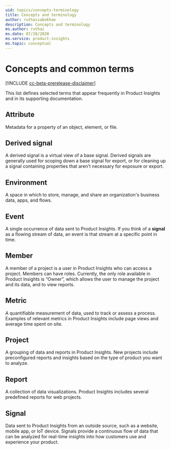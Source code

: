 ```yaml
---
uid: topics/concepts-terminology
title: Concepts and terminology
author: ruthaisabokhae
description: Concepts and terminology
ms.author: ruthai
ms.date: 07/28/2020
ms.service: product-insights
ms.topic: conceptual
---
```


# Concepts and common terms

[!INCLUDE [cc-beta-prerelease-disclaimer]( includes/cc-beta-prerelease-disclaimer.md)]

This list defines selected terms that appear frequently in Product Insights and in its supporting documentation.

## Attribute

Metadata for a property of an object, element, or file.

## Derived signal

A derived signal is a virtual view of a base signal. Derived signals are generally used for scoping down a base signal for export, or for cleaning up a signal containing properties that aren't necessary for exposure or export.

## Environment

A space in which to store, manage, and share an organization's business data, apps, and flows.

## Event

A single occurrence of data sent to Product Insights. If you think of a **signal** as a flowing stream of data, an event is that stream at a specific point in time.

## Member

A member of a project is a user in Product Insights who can access a project. Members can have roles. Currently, the only role available in Product Insights is “Owner”, which allows the user to manage the project and its data, and to view reports.

## Metric

A quantifiable measurement of data, used to track or assess a process. Examples of relevant metrics in Product Insights include page views and average time spent on site.

## Project

A grouping of data and reports in Product Insights. New projects include preconfigured reports and insights based on the type of product you want to analyze.

## Report

A collection of data visualizations. Product Insights includes several predefined reports for web projects.

## Signal

Data sent to Product Insights from an outside source, such as a website, mobile app, or IoT device. Signals provide a continuous flow of data that can be analyzed for real-time insights into how customers use and experience your product.
